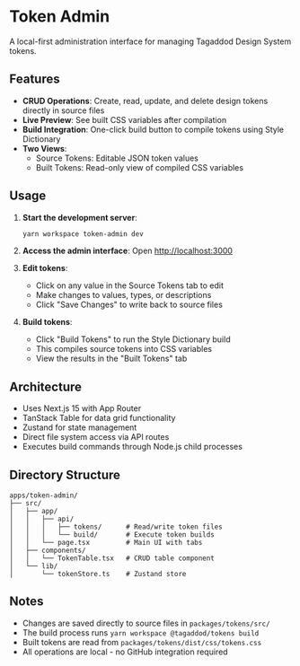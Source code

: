 # Token Admin

A local-first administration interface for managing Tagaddod Design System tokens.

## Features

- **CRUD Operations**: Create, read, update, and delete design tokens directly in source files
- **Live Preview**: See built CSS variables after compilation
- **Build Integration**: One-click build button to compile tokens using Style Dictionary
- **Two Views**:
  - Source Tokens: Editable JSON token values
  - Built Tokens: Read-only view of compiled CSS variables

## Usage

1. **Start the development server**:
   ```bash
   yarn workspace token-admin dev
   ```

2. **Access the admin interface**:
   Open [http://localhost:3000](http://localhost:3000)

3. **Edit tokens**:
   - Click on any value in the Source Tokens tab to edit
   - Make changes to values, types, or descriptions
   - Click "Save Changes" to write back to source files

4. **Build tokens**:
   - Click "Build Tokens" to run the Style Dictionary build
   - This compiles source tokens into CSS variables
   - View the results in the "Built Tokens" tab

## Architecture

- Uses Next.js 15 with App Router
- TanStack Table for data grid functionality  
- Zustand for state management
- Direct file system access via API routes
- Executes build commands through Node.js child processes

## Directory Structure

```
apps/token-admin/
├── src/
│   ├── app/
│   │   ├── api/
│   │   │   ├── tokens/      # Read/write token files
│   │   │   └── build/       # Execute token builds
│   │   └── page.tsx         # Main UI with tabs
│   ├── components/
│   │   └── TokenTable.tsx   # CRUD table component
│   └── lib/
│       └── tokenStore.ts    # Zustand store
```

## Notes

- Changes are saved directly to source files in `packages/tokens/src/`
- The build process runs `yarn workspace @tagaddod/tokens build`
- Built tokens are read from `packages/tokens/dist/css/tokens.css`
- All operations are local - no GitHub integration required
